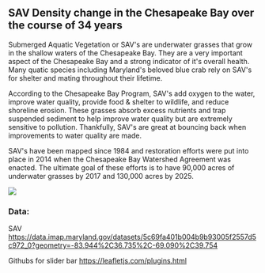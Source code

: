 ## SAV Density change in the Chesapeake Bay over the course of 34 years

Submerged Aquatic Vegetation or SAV's are underwater grasses that grow in the shallow waters of the Chesapeake Bay. They are a very important aspect of the Chesapeake Bay and a strong indicator of it's overall health. Many quatic species including Maryland's beloved blue crab rely on SAV's for shelter and mating throughout their lifetime. 

According to the Chesapeake Bay Program, SAV's add oxygen to the water, improve water quality, provide food & shelter to wildlife, and reduce shoreline erosion. These grasses absorb excess nutrients and trap suspended sediment to help improve water quality but are extremely sensitive to pollution. Thankfully, SAV's are great at bouncing back when improvements to water quality are made. 

SAV's have been mapped since 1984 and restoration efforts were put into place in 2014 when the Chesapeake Bay Watershed Agreement was enacted. The ultimate goal of these efforts is to have 90,000 acres of underwater grasses by 2017 and 130,000 acres by 2025. 

[<img src=".../images/SAV2.gif?raw=true" style="max-width:400px"/>](/projects/project1_486/README.md)

### Data: 

SAV
https://data.imap.maryland.gov/datasets/5c69fa401b004b9b93005f2557d5c972_0?geometry=-83.944%2C36.735%2C-69.090%2C39.754


Githubs for slider bar
https://leafletjs.com/plugins.html


